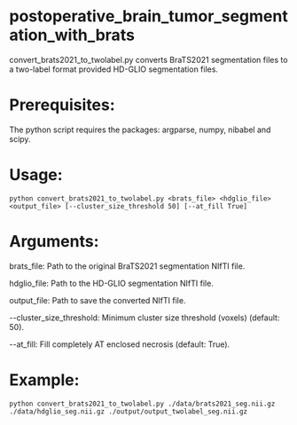 # postoperative_brain_tumor_segmentation_with_brats

convert_brats2021_to_twolabel.py converts BraTS2021 segmentation files to a two-label format provided HD-GLIO segmentation files.

# Prerequisites:

The python script requires the packages:
argparse, numpy, nibabel and scipy.
    
# Usage:
    python convert_brats2021_to_twolabel.py <brats_file> <hdglio_file> <output_file> [--cluster_size_threshold 50] [--at_fill True]

# Arguments:
brats_file: Path to the original BraTS2021 segmentation NIfTI file.

hdglio_file: Path to the HD-GLIO segmentation NIfTI file.

output_file: Path to save the converted NIfTI file.

--cluster_size_threshold: Minimum cluster size threshold (voxels) (default: 50).

--at_fill: Fill completely AT enclosed necrosis (default: True).


# Example:
    python convert_brats2021_to_twolabel.py ./data/brats2021_seg.nii.gz ./data/hdglio_seg.nii.gz ./output/output_twolabel_seg.nii.gz
